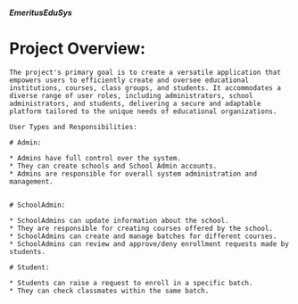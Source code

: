 ##### EmeritusEduSys

# Project Overview:

    The project's primary goal is to create a versatile application that empowers users to efficiently create and oversee educational institutions, courses, class groups, and students. It accommodates a diverse range of user roles, including administrators, school administrators, and students, delivering a secure and adaptable platform tailored to the unique needs of educational organizations.

    User Types and Responsibilities:

    # Admin:

    * Admins have full control over the system.
    * They can create schools and School Admin accounts.
    * Admins are responsible for overall system administration and management.


    # SchoolAdmin:

    * SchoolAdmins can update information about the school.
    * They are responsible for creating courses offered by the school.
    * SchoolAdmins can create and manage batches for different courses.
    * SchoolAdmins can review and approve/deny enrollment requests made by students.

    # Student:

    * Students can raise a request to enroll in a specific batch.
    * They can check classmates within the same batch.
